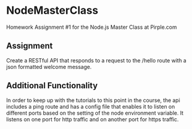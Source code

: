 # NodeMasterClass
Homework Assignment #1 for the Node.js Master Class at Pirple.com

## Assignment
Create a RESTful API that responds to a request to the /hello route with a json formatted welcome message.

## Additional Functionality
In order to keep up with the tutorials to this point in the course, the api includes a ping route and has a config file that enables it to listen on different ports based on the setting of the node environment variable. It listens on one port for http traffic and on another port for https traffic.
